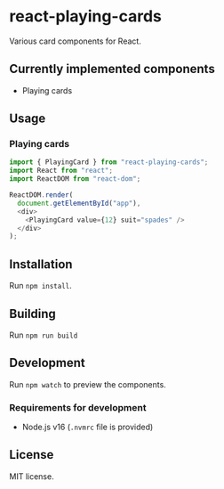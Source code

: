 # react-playing-cards

Various card components for React.

## Currently implemented components

- Playing cards

## Usage

### Playing cards

```typescript
import { PlayingCard } from "react-playing-cards";
import React from "react";
import ReactDOM from "react-dom";

ReactDOM.render(
  document.getElementById("app"),
  <div>
    <PlayingCard value={12} suit="spades" />
  </div>
);
```

## Installation

Run `npm install`.

## Building

Run `npm run build`

## Development

Run `npm watch` to preview the components.

### Requirements for development

- Node.js v16 (`.nvmrc` file is provided)

## License

MIT license.

